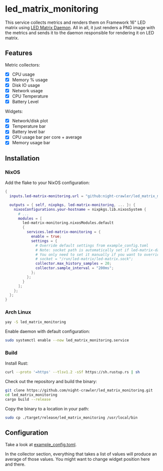 # led_matrix_monitoring

This service collects metrics and renders them on Framework 16" LED matrix using [LED Matrix Daemon](https://github.com/night-crawler/led_matrix_daemon).
All in all, it just renders a PNG image with the metrics and sends it to the daemon responsible for rendering it on LED matrix.

## Features

Metric collectors:

- [x] CPU usage
- [x] Memory % usage
- [x] Disk IO usage
- [x] Network usage
- [x] CPU Temperature
- [x] Battery Level

Widgets:
 - [x] Network/disk plot
 - [x] Temperature bar
 - [x] Battery level bar
 - [x] CPU usage bar per core + average
 - [x] Memory usage bar

## Installation

### NixOS

Add the flake to your NixOS configuration:

```nix
{
  inputs.led-matrix-monitoring.url = "github:night-crawler/led_matrix_monitoring";

  outputs = { self, nixpkgs, led-matrix-monitoring, ... }: {
    nixosConfigurations.your-hostname = nixpkgs.lib.nixosSystem {
      # ...
      modules = [
        led-matrix-monitoring.nixosModules.default
        {
          services.led-matrix-monitoring = {
            enable = true;
            settings = {
              # Override default settings from example_config.toml
              # Note: socket path is automatically set if led-matrix-daemon is configured
              # You only need to set it manually if you want to override the automatic configuration
              # socket = "/run/led-matrix/led-matrix.sock";
              collector.max_history_samples = 20;
              collector.sample_interval = "200ms";
            };
          };
        }
      ];
    };
  };
}
```

### Arch Linux

```bash
yay -S led_matrix_monitoring
```

Enable daemon with default configuration:

```bash
sudo systemctl enable --now led_matrix_monitoring.service
```

### Build

Install Rust:

```bash
curl --proto '=https' --tlsv1.2 -sSf https://sh.rustup.rs | sh
```

Check out the repository and build the binary:

```bash
git clone https://github.com/night-crawler/led_matrix_monitoring.git
cd led_matrix_monitoring
cargo build --release
```

Copy the binary to a location in your path:

```bash
sudo cp ./target/release/led_matrix_monitoring /usr/local/bin
```

## Configuration

Take a look at [example_config.toml](example_config.toml).

In the collector section, everything that takes a list of values will produce an average of those values.
You might want to change widget position here and there.
